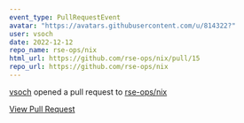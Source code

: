 ```yaml
---
event_type: PullRequestEvent
avatar: "https://avatars.githubusercontent.com/u/814322?"
user: vsoch
date: 2022-12-12
repo_name: rse-ops/nix
html_url: https://github.com/rse-ops/nix/pull/15
repo_url: https://github.com/rse-ops/nix
---
```


<a href='https://github.com/vsoch' target='_blank'>vsoch</a> opened a pull request to <a href='https://github.com/rse-ops/nix' target='_blank'>rse-ops/nix</a>

<a href='https://github.com/rse-ops/nix/pull/15' target='_blank'>View Pull Request</a>